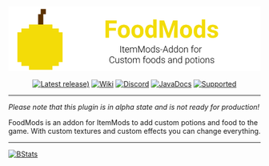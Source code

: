 <div align="center">

![# FoodMods](./assets/header.png)

[![Latest release)](https://img.shields.io/github/v/release/CodeDoctorDE/FoodMods?color=F3DC08&include_prereleases&style=for-the-badge&logo=github&logoColor=F3DC08)](https://github.com/CodeDoctorDE/FoodMods/releases)
[![Wiki](https://img.shields.io/badge/Wiki-itemmods.linwood.dev-F3DC08?style=for-the-badge&logo=data:image/svg+xml;base64,PHN2ZyB4bWxucz0iaHR0cDovL3d3dy53My5vcmcvMjAwMC9zdmciIHdpZHRoPSIxOTIiIGhlaWdodD0iMTkyIiBmaWxsPSIjZjNkYzA4IiB2aWV3Qm94PSIwIDAgMjU2IDI1NiI%2BPHJlY3Qgd2lkdGg9IjI1NiIgaGVpZ2h0PSIyNTYiIGZpbGw9Im5vbmUiPjwvcmVjdD48cGF0aCBkPSJNNDgsMjE2YTI0LDI0LDAsMCwxLDI0LTI0SDIwOFYzMkg3MkEyNCwyNCwwLDAsMCw0OCw1NloiIGZpbGw9Im5vbmUiIHN0cm9rZT0iI2YzZGMwOCIgc3Ryb2tlLWxpbmVjYXA9InJvdW5kIiBzdHJva2UtbGluZWpvaW49InJvdW5kIiBzdHJva2Utd2lkdGg9IjE2Ij48L3BhdGg%2BPHBvbHlsaW5lIHBvaW50cz0iNDggMjE2IDQ4IDIyNCAxOTIgMjI0IiBmaWxsPSJub25lIiBzdHJva2U9IiNmM2RjMDgiIHN0cm9rZS1saW5lY2FwPSJyb3VuZCIgc3Ryb2tlLWxpbmVqb2luPSJyb3VuZCIgc3Ryb2tlLXdpZHRoPSIxNiI%2BPC9wb2x5bGluZT48L3N2Zz4%3D)](https://itemmods.linwood.dev)
[![Discord](https://img.shields.io/discord/586558998749118467?color=%23F3DC08&label=Discord&style=for-the-badge&logo=discord&logoColor=F3DC08)](https://go.linwood.dev/itemmods-discord)
[![JavaDocs](https://img.shields.io/badge/API-Documentation-F3DC08?style=for-the-badge&logo=java&logoColor=F3DC08)](https://itemmods.linwood.dev/apidocs)
[![Supported](https://img.shields.io/badge/Supported-1.14.4--1.17.1-%23F3DC08?style=for-the-badge&logo=data:image/svg+xml;base64,PHN2ZyB4bWxucz0iaHR0cDovL3d3dy53My5vcmcvMjAwMC9zdmciIHdpZHRoPSIxOTIiIGhlaWdodD0iMTkyIiBmaWxsPSIjZjNkYzA4IiB2aWV3Qm94PSIwIDAgMjU2IDI1NiI%2BPHJlY3Qgd2lkdGg9IjI1NiIgaGVpZ2h0PSIyNTYiIGZpbGw9Im5vbmUiPjwvcmVjdD48cG9seWxpbmUgcG9pbnRzPSIxNzIgMTA0IDExMy4zMzMgMTYwIDg0IDEzMiIgZmlsbD0ibm9uZSIgc3Ryb2tlPSIjZjNkYzA4IiBzdHJva2UtbGluZWNhcD0icm91bmQiIHN0cm9rZS1saW5lam9pbj0icm91bmQiIHN0cm9rZS13aWR0aD0iMTYiPjwvcG9seWxpbmU%2BPGNpcmNsZSBjeD0iMTI4IiBjeT0iMTI4IiByPSI5NiIgZmlsbD0ibm9uZSIgc3Ryb2tlPSIjZjNkYzA4IiBzdHJva2UtbGluZWNhcD0icm91bmQiIHN0cm9rZS1saW5lam9pbj0icm91bmQiIHN0cm9rZS13aWR0aD0iMTYiPjwvY2lyY2xlPjwvc3ZnPg%3D%3D)](https://itemmods.linwood.dev/docs/user/supported)
</div>

---

*Please note that this plugin is in alpha state and is not ready for production!*

FoodMods is an addon for ItemMods to add custom potions and food to the game. With custom textures and custom effects you can change everything.

---

[![BStats](https://bstats.org/signatures/bukkit/FoodMods.svg)](https://bstats.org/plugin/bukkit/FoodMods)